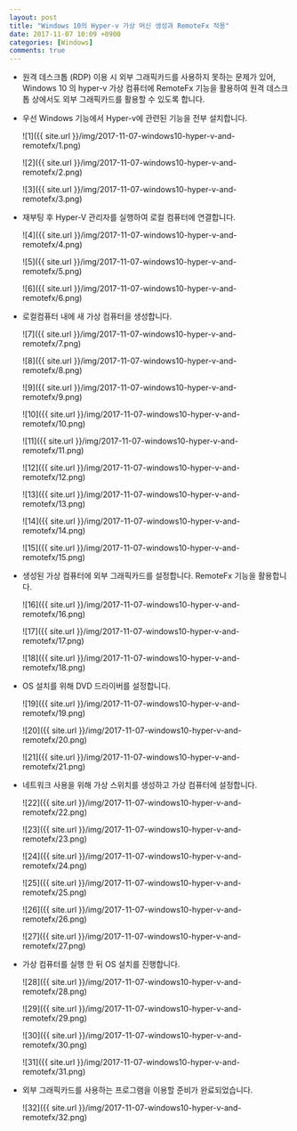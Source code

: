 ```yaml
---
layout: post
title: "Windows 10의 Hyper-v 가상 머신 생성과 RemoteFx 적용"
date: 2017-11-07 10:09 +0900
categories: [Windows]
comments: true
---
```


* 원격 데스크톱 (RDP) 이용 시 외부 그래픽카드를 사용하지 못하는 문제가 있어, Windows 10 의 hyper-v 가상 컴퓨터에 RemoteFx 기능을 활용하여 원격 데스크톱 상에서도 외부 그래픽카드를 활용할 수 있도록 합니다.

* 우선 Windows 기능에서 Hyper-v에 관련된 기능을 전부 설치합니다.

  ![1]({{ site.url }}/img/2017-11-07-windows10-hyper-v-and-remotefx/1.png)

  ![2]({{ site.url }}/img/2017-11-07-windows10-hyper-v-and-remotefx/2.png)

  ![3]({{ site.url }}/img/2017-11-07-windows10-hyper-v-and-remotefx/3.png)

* 재부팅 후 Hyper-V 관리자를 실행하여 로컬 컴퓨터에 연결합니다.

  ![4]({{ site.url }}/img/2017-11-07-windows10-hyper-v-and-remotefx/4.png)

  ![5]({{ site.url }}/img/2017-11-07-windows10-hyper-v-and-remotefx/5.png)

  ![6]({{ site.url }}/img/2017-11-07-windows10-hyper-v-and-remotefx/6.png)

* 로컬컴퓨터 내에 새 가상 컴퓨터을 생성합니다.

  ![7]({{ site.url }}/img/2017-11-07-windows10-hyper-v-and-remotefx/7.png)

  ![8]({{ site.url }}/img/2017-11-07-windows10-hyper-v-and-remotefx/8.png)

  ![9]({{ site.url }}/img/2017-11-07-windows10-hyper-v-and-remotefx/9.png)

  ![10]({{ site.url }}/img/2017-11-07-windows10-hyper-v-and-remotefx/10.png)

  ![11]({{ site.url }}/img/2017-11-07-windows10-hyper-v-and-remotefx/11.png)

  ![12]({{ site.url }}/img/2017-11-07-windows10-hyper-v-and-remotefx/12.png)

  ![13]({{ site.url }}/img/2017-11-07-windows10-hyper-v-and-remotefx/13.png)

  ![14]({{ site.url }}/img/2017-11-07-windows10-hyper-v-and-remotefx/14.png)

  ![15]({{ site.url }}/img/2017-11-07-windows10-hyper-v-and-remotefx/15.png)

* 생성된 가상 컴퓨터에 외부 그래픽카드를 설정합니다. RemoteFx 기능을 활용합니다.

  ![16]({{ site.url }}/img/2017-11-07-windows10-hyper-v-and-remotefx/16.png)

  ![17]({{ site.url }}/img/2017-11-07-windows10-hyper-v-and-remotefx/17.png)

  ![18]({{ site.url }}/img/2017-11-07-windows10-hyper-v-and-remotefx/18.png)

* OS 설치를 위해 DVD 드라이버를 설정합니다.

  ![19]({{ site.url }}/img/2017-11-07-windows10-hyper-v-and-remotefx/19.png)

  ![20]({{ site.url }}/img/2017-11-07-windows10-hyper-v-and-remotefx/20.png)

  ![21]({{ site.url }}/img/2017-11-07-windows10-hyper-v-and-remotefx/21.png)

* 네트워크 사용을 위해 가상 스위치를 생성하고 가상 컴퓨터에 설정합니다.

  ![22]({{ site.url }}/img/2017-11-07-windows10-hyper-v-and-remotefx/22.png)

  ![23]({{ site.url }}/img/2017-11-07-windows10-hyper-v-and-remotefx/23.png)

  ![24]({{ site.url }}/img/2017-11-07-windows10-hyper-v-and-remotefx/24.png)

  ![25]({{ site.url }}/img/2017-11-07-windows10-hyper-v-and-remotefx/25.png)

  ![26]({{ site.url }}/img/2017-11-07-windows10-hyper-v-and-remotefx/26.png)

  ![27]({{ site.url }}/img/2017-11-07-windows10-hyper-v-and-remotefx/27.png)

* 가상 컴퓨터를 실행 한 뒤 OS 설치를 진행합니다.

  ![28]({{ site.url }}/img/2017-11-07-windows10-hyper-v-and-remotefx/28.png)

  ![29]({{ site.url }}/img/2017-11-07-windows10-hyper-v-and-remotefx/29.png)

  ![30]({{ site.url }}/img/2017-11-07-windows10-hyper-v-and-remotefx/30.png)

  ![31]({{ site.url }}/img/2017-11-07-windows10-hyper-v-and-remotefx/31.png)

* 외부 그래픽카드를 사용하는 프로그램을 이용할 준비가 완료되었습니다.

  ![32]({{ site.url }}/img/2017-11-07-windows10-hyper-v-and-remotefx/32.png)
